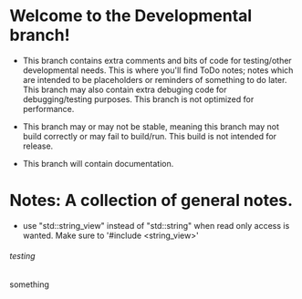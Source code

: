 # Welcome to the Developmental branch! 

* This branch contains extra comments and bits of code for testing/other developmental needs. This is where you'll find ToDo notes; notes which are intended to be placeholders or reminders of something to do later. This branch may also contain extra debuging code for debugging/testing purposes. This branch is not optimized for performance. 

* This branch may or may not be stable, meaning this branch may not build correctly or may fail to build/run. This build is not intended for release. 

* This branch will contain documentation.  


# Notes: A collection of general notes. 

* use "std::string_view" instead of "std::string" when read only access is wanted. Make sure to '#include <string_view>'



###### testing 
<html>
something 
<!-- This is a comment -->